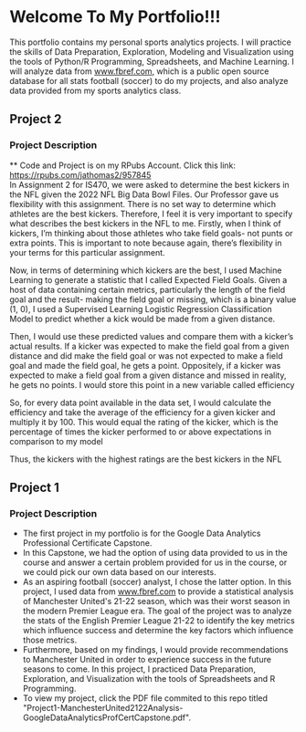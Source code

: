 # Welcome To My Portfolio!!!
This portfolio contains my personal sports analytics projects. I will practice the skills of Data Preparation, Exploration, Modeling and Visualization using the tools of Python/R Programming, Spreadsheets, and Machine Learning. I will analyze data from www.fbref.com, which is a public open source database for all stats football (soccer) to do my projects, and also analyze data provided from my sports analytics class. 

## Project 2
### Project Description
** Code and Project is on my RPubs Account. Click this link: https://rpubs.com/jathomas2/957845 <br>
In Assignment 2 for IS470, we were asked to determine the best kickers in the NFL given the 2022 NFL Big Data Bowl Files. Our Professor gave us flexibility with this assignment. There is no set way to determine which athletes are the best kickers. Therefore, I feel it is very important to specify what describes the best kickers in the NFL to me. Firstly, when I think of kickers, I’m thinking about those athletes who take field goals- not punts or extra points. This is important to note because again, there’s flexibility in your terms for this particular assignment.

Now, in terms of determining which kickers are the best, I used Machine Learning to generate a statistic that I called Expected Field Goals. Given a host of data containing certain metrics, particularly the length of the field goal and the result- making the field goal or missing, which is a binary value (1, 0), I used a Supervised Learning Logistic Regression Classification Model to predict whether a kick would be made from a given distance.

Then, I would use these predicted values and compare them with a kicker’s actual results. If a kicker was expected to make the field goal from a given distance and did make the field goal or was not expected to make a field goal and made the field goal, he gets a point. Oppositely, if a kicker was expected to make a field goal from a given distance and missed in reality, he gets no points. I would store this point in a new variable called efficiency

So, for every data point available in the data set, I would calculate the efficiency and take the average of the efficiency for a given kicker and multiply it by 100. This would equal the rating of the kicker, which is the percentage of times the kicker performed to or above expectations in comparison to my model

Thus, the kickers with the highest ratings are the best kickers in the NFL

## Project 1
### Project Description
* The first project in my portfolio is for the Google Data Analytics Professional Certificate Capstone. 
* In this Capstone, we had the option of using data provided to us in the course and answer a certain problem provided for us in the course, or we could pick our own data based on our interests. 
* As an aspiring football (soccer) analyst, I chose the latter option. In this project, I used data from www.fbref.com to provide a statistical analysis of Manchester United's 21-22 season, which was their worst season in the modern Premier League era. The goal of the project was to analyze the stats of the English Premier League 21-22 to identify the key metrics which influence success and determine the key factors which influence those metrics. 
* Furthermore, based on my findings, I would provide recommendations to Manchester United in order to experience success in the future seasons to come. In this project, I practiced Data Preparation, Exploration, and Visualization with the tools of Spreadsheets and R Programming. 
* To view my project, click the PDF file commited to this repo titled "Project1-ManchesterUnited2122Analysis-GoogleDataAnalyticsProfCertCapstone.pdf". 



